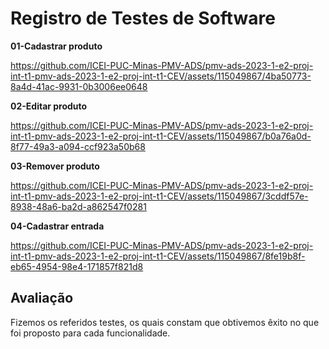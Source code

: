 # Registro de Testes de Software

**01-Cadastrar produto**

https://github.com/ICEI-PUC-Minas-PMV-ADS/pmv-ads-2023-1-e2-proj-int-t1-pmv-ads-2023-1-e2-proj-int-t1-CEV/assets/115049867/4ba50773-8a4d-41ac-9931-0b3006ee0648

**02-Editar produto**

https://github.com/ICEI-PUC-Minas-PMV-ADS/pmv-ads-2023-1-e2-proj-int-t1-pmv-ads-2023-1-e2-proj-int-t1-CEV/assets/115049867/b0a76a0d-8f77-49a3-a094-ccf923a50b68

**03-Remover produto**

https://github.com/ICEI-PUC-Minas-PMV-ADS/pmv-ads-2023-1-e2-proj-int-t1-pmv-ads-2023-1-e2-proj-int-t1-CEV/assets/115049867/3cddf57e-8938-48a6-ba2d-a862547f0281

**04-Cadastrar entrada**

https://github.com/ICEI-PUC-Minas-PMV-ADS/pmv-ads-2023-1-e2-proj-int-t1-pmv-ads-2023-1-e2-proj-int-t1-CEV/assets/115049867/8fe19b8f-eb65-4954-98e4-171857f821d8


## Avaliação

Fizemos os referidos testes, os quais constam que obtivemos êxito no que foi proposto para cada funcionalidade.
